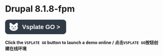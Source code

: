 # Drupal 8.1.8-fpm

<a href="https://www.vsplate.com/?docker-compose=https://github.com/vsplate/dcenvs/drupal/8.1.8-fpm"><img alt="VSPLATE GO" src="https://raw.githubusercontent.com/vsplate/images/master/vsgo_btn.png" width="200px"></a>

**Click the `VSPLATE GO` button to launch a demo online / 点击`VSPLATE GO`按钮创建在线环境**
